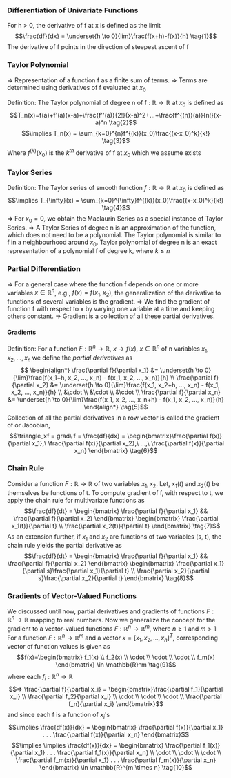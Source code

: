 ### Differentiation of Univariate Functions
For h > 0, the derivative of f at x is defined as the limit $$\frac{df}{dx} = \underset{h \to 0}{lim}\frac{f(x+h)-f(x)}{h} \tag{1}$$
The derivative of f points in the direction of steepest ascent of f

### Taylor Polynomial
=> Representation of a function f as a finite sum of terms.
=> Terms are determined using derivatives of f evaluated at $x_0$

Definition:
The Taylor polynomial of degree n of f : $\mathbb{R} \to \mathbb{R}$ at $x_0$ is defined as $$T_n(x)=f(a)+f'(a)(x-a)+\frac{f''(a)}{2!}(x-a)^2+...+\frac{f^{(n)}(a)}{n!}(x-a)^n \tag{2}$$
$$\implies T_n(x) = \sum_{k=0}^{n}f^{(k)}(x_0)\frac{(x-x_0)^k}{k!} \tag{3}$$
Where $f^{(k)}(x_0)$ is the $k^{th}$ derivative of f at $x_0$ which we assume exists

### Taylor Series
Definition: 
The Taylor series of smooth function $f:\mathbb{R} \to \mathbb{R}$ at $x_0$ is defined as $$\implies T_{\infty}(x) = \sum_{k=0}^{\infty}f^{(k)}(x_0)\frac{(x-x_0)^k}{k!} \tag{4}$$
=> For $x_{0} = 0$, we obtain the Maclaurin Series as a special instance of Taylor Series.
=> A Taylor Series of degree n is an approximation of the function, which does not need to be a polynomial. 
	The Taylor polynomial is similar to f in a neighbourhood around $x_0$.
	Taylor polynomial of degree n is an exact representation of a polynomial f of degree k, where $k \le n$


### Partial Differentiation
=> For a general case where the function f depends on one or more variables $x \in \mathbb{R}^n$, e.g., $f(x) = f(x_1, x_2)$, the generalization of the derivative to functions of several variables is the gradient. 
=> We find the gradient of function f with respect to x by varying one variable at a time and keeping others constant.
=> Gradient is a collection of all these partial derivatives.

#### Gradients
Definition:
For a function $F: \mathbb{R}^n \to \mathbb{R}, \ x \to f(x), \ x \in \mathbb{R}^n$ of n variables $x_1, x_2, ..., x_n$ we define the *partial derivatives* as 
$$ \begin{align*}
\frac{\partial f}{\partial x_1} &= \underset{h \to 0}{\lim}\frac{f(x_1+h, x_2, ..., x_n) - f(x_1, x_2, ..., x_n)}{h} \\
\frac{\partial f}{\partial x_2} &= \underset{h \to 0}{\lim}\frac{f(x_1, x_2+h, ..., x_n) - f(x_1, x_2, ..., x_n)}{h} \\
&\cdot \\
&\cdot \\
&\cdot \\
\frac{\partial f}{\partial x_n} &= \underset{h \to 0}{\lim}\frac{f(x_1, x_2, ..., x_n+h) - f(x_1, x_2, ..., x_n)}{h}
\end{align*} \tag{5}$$
Collection of all the partial derivatives in a row vector is called the gradient of or Jacobian, $$\triangle_xf = grad\ f = \frac{df}{dx} = \begin{bmatrix}\frac{\partial f(x)}{\partial x_1},\ \frac{\partial f(x)}{\partial x_2},\ ...,\ \frac{\partial f(x)}{\partial x_n} \end{bmatrix} \tag{6}$$
### Chain Rule
Consider a function $F: \mathbb{R} \to \mathbb{R}$ of two variables $x_1, x_2$. Let, $x_1(t)$ and $x_2(t)$ be themselves be functions of t.
To compute gradient of f, with respect to t, we apply the chain rule for multivariate functions as
$$\frac{df}{dt} = \begin{bmatrix} \frac{\partial f}{\partial x_1} && \frac{\partial f}{\partial x_2} \end{bmatrix} \begin{bmatrix} \frac{\partial x_1(t)}{\partial t} \\ \frac{\partial x_2(t)}{\partial t} \end{bmatrix} \tag{7}$$
As an extension further, if $x_1$ and $x_2$ are functions of two variables (s, t), the chain rule yields the partial derivative as
$$\frac{df}{dt} = \begin{bmatrix} \frac{\partial f}{\partial x_1} && \frac{\partial f}{\partial x_2} \end{bmatrix} \begin{bmatrix} \frac{\partial x_1}{\partial s}\frac{\partial x_1}{\partial t} \\ \frac{\partial x_2}{\partial s}\frac{\partial x_2}{\partial t} \end{bmatrix} \tag{8}$$
### Gradients of Vector-Valued Functions
We discussed until now, partial derivatives and gradients of functions $F:\mathbb{R}^n \to \mathbb{R}$ mapping to real numbers.
Now we generalize the concept for the gradient to a vector-valued functions $F:\mathbb{R}^n \to \mathbb{R}^m$, where $n \ge 1$ and $m > 1$
For a function $F:\mathbb{R}^n \to \mathbb{R}^m$ and a vector $x = [x_1, x_2, ..., x_n]^T$, corresponding vector of function values is given as $$f(x)=\begin{bmatrix} f_1(x) \\ f_2(x) \\ \cdot \\ \cdot \\ \cdot \\ f_m(x) \end{bmatrix} \in \mathbb{R}^m \tag{9}$$where each $f_i : \mathbb{R}^n \to \mathbb{R}$
$$=> \frac{\partial f}{\partial x_i} = \begin{bmatrix}\frac{\partial f_1}{\partial x_i} \\ \frac{\partial f_2}{\partial x_i} \\ \cdot \\ \cdot \\ \cdot \\ \frac{\partial f_n}{\partial x_i} \end{bmatrix}$$
and since each f is a function of $x_i$'s
$$\implies \frac{df(x)}{dx} = \begin{bmatrix} \frac{\partial f(x)}{\partial x_1} . . . \frac{\partial f(x)}{\partial x_n} \end{bmatrix}$$
$$\implies \implies \frac{df(x)}{dx} = \begin{bmatrix} \frac{\partial f_1(x)}{\partial x_1} . . . \frac{\partial f_1(x)}{\partial x_n} \\ \cdot \\ \cdot \\ \cdot \\ \frac{\partial f_m(x)}{\partial x_1} . . . \frac{\partial f_m(x)}{\partial x_n} \end{bmatrix} \in \mathbb{R}^{m \times n} \tag{10}$$
